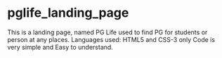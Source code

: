 # pglife_landing_page
This is a landing page, named PG Life used to find PG for students or person at any places.
Languages used: HTML5 and CSS-3 only
Code is very simple and Easy to understand.
